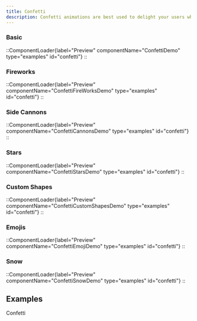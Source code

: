 ```yaml
---
title: Confetti
description: Confetti animations are best used to delight your users when something special happens.
---
```


### Basic

::ComponentLoader{label="Preview" componentName="ConfettiDemo" type="examples" id="confetti"}
::

### Fireworks

::ComponentLoader{label="Preview" componentName="ConfettiFireWorksDemo" type="examples" id="confetti"}
::

### Side Cannons

::ComponentLoader{label="Preview" componentName="ConfettiCannonsDemo" type="examples" id="confetti"}
::

### Stars

::ComponentLoader{label="Preview" componentName="ConfettiStarsDemo" type="examples" id="confetti"}
::

### Custom Shapes

::ComponentLoader{label="Preview" componentName="ConfettiCustomShapesDemo" type="examples" id="confetti"}
::

### Emojis

::ComponentLoader{label="Preview" componentName="ConfettiEmojiDemo" type="examples" id="confetti"}
::

### Snow

::ComponentLoader{label="Preview" componentName="ConfettiSnowDemo" type="examples" id="confetti"}
::

## Examples

Confetti

